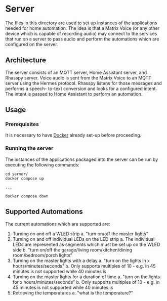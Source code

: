 # Server

The files in this directory are used to set up instances of
the applications needed for home automation. The idea is
that a Matrix Voice (or any other device which is capable
of recording audio) may connect to the services that run on
a server to pass audio and perform the automations which
are configured on the server.

## Architecture

The server consists of an MQTT server, Home Assistant
server, and Rhasspy server. Voice audio is sent from the
Matrix Voice to an MQTT server using the Hermes protocol.
Rhasspy listens for those messages and performs a speech-
to-text conversion and looks for a configured intent. The
intent is passed to Home Assistant to perform an
automation.

## Usage

### Prerequisites

It is necessary to have [Docker](https://www.docker.com/)
already set-up before proceeding.

### Running the server

The instances of the applications packaged into the server
can be run by executing the following commands:

``` shell
cd server/
docker compose up

...

docker compose down
```

## Supported Automations

The current automations which are supported are:

1. Turning on and off a WLED strip
  a. "turn on/off the master lights"
2. Turning on and off individual LEDs on the LED strip
  a. The individual LEDs are represented as segments which
  must be set up on the WLED side
  b. "turn on/off the garage/living room/kitchen/dining room/bedroom/porch lights"
3. Turning on the master lights with a delay
  a. "turn on the lights in x hours/minutes/seconds"
  b. Only supports multiples of 10 - e.g. in 45 minutes is not supported while 40 minutes is
4. Turning on the master lights for a duration of time
  a. "turn on the lights for x hours/minutes/seconds"
  b. Only supports multiples of 10 - e.g. in 45 minutes is not supported while 40 minutes is
5. Retrieving the temperatures
  a. "what is the temperature?"

